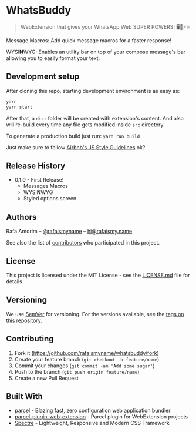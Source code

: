 
# WhatsBuddy
> WebExtension that gives your WhatsApp Web SUPER POWERS! 🖥💬⚡️🔥

Message Macros: Add quick message macros for a faster response!

WYSI**N**WYG: Enables an utility bar on top of your compose message's bar allowing you to easily format your text.

## Development setup

After cloning this repo, starting development environment is as easy as:

```sh
yarn
yarn start
```

After that, a `dist` folder will be created with extension's content. And also will re-build every time any file gets modified inside `src` directory.

To generate a production build just run: `yarn run build`

Just make sure to follow [Airbnb's JS Style Guidelines](https://github.com/airbnb/javascript) ok?

## Release History

* 0.1.0 - First Release!
    * Messages Macros
    * WYSI**N**WYG
    * Styled options screen

## Authors

Rafa Amorim – [@rafaismyname](https://github.com/rafaismyname) – hi@rafaismy.name

See also the list of [contributors](https://github.com/rafaismyname/whatsbuddy/contributors) who participated in this project.

## License

This project is licensed under the MIT License - see the  [LICENSE.md](https://github.com/rafaismyname/whatsbuddy/blob/master/LICENSE.md)  file for details

## Versioning

We use  [SemVer](http://semver.org/)  for versioning. For the versions available, see the  [tags on this repository](https://github.com/rafaismyname/whatsbuddy/tags).

## Contributing

1. Fork it (<https://github.com/rafaismyname/whatsbuddy/fork>)
2. Create your feature branch (`git checkout -b feature/name`)
3. Commit your changes (`git commit -am 'Add some sugar'`)
4. Push to the branch (`git push origin feature/name`)
5. Create a new Pull Request

## Built With

-   [parcel](https://github.com/parcel-bundler/parcel) - Blazing fast, zero configuration web application bundler
-   [parcel-plugin-web-extension](https://github.com/kevincharm/parcel-plugin-web-extension)  - Parcel plugin for WebExtension projects
-   [Spectre](https://github.com/picturepan2/spectre)  - Lightweight, Responsive and Modern CSS Framework
